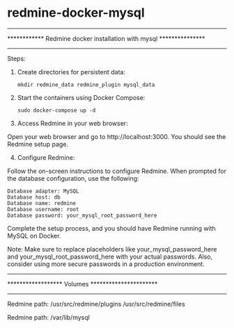 # redmine-docker-mysql
*******************************************************************
************ Redmine docker installation with mysql ***************
*******************************************************************


Steps:
1.  Create directories for persistent data:
    
    `mkdir redmine_data redmine_plugin mysql_data`

2.  Start the containers using Docker Compose:
    
    `sudo docker-compose up -d`

3.  Access Redmine in your web browser:

Open your web browser and go to http://localhost:3000. You should see the Redmine setup page.

4.    Configure Redmine:

Follow the on-screen instructions to configure Redmine. When prompted for the database configuration, use the following:

    Database adapter: MySQL
    Database host: db
    Database name: redmine
    Database username: root
    Database password: your_mysql_root_password_here

Complete the setup process, and you should have Redmine running with MySQL on Docker.

Note: Make sure to replace placeholders like your_mysql_password_here and your_mysql_root_password_here with your actual passwords. Also, consider using more secure passwords in a production environment.

*************************************************
****************** Volumes **********************
*************************************************

Redmine path: 
    /usr/src/redmine/plugins
    /usr/src/redmine/files

Redmine path: 
    /var/lib/mysql
